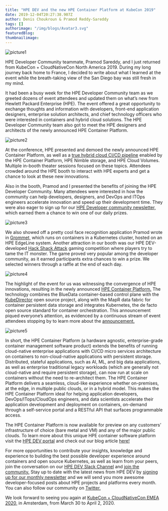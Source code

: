```yaml
---
title: "HPE DEV and the new HPE Container Platform at KubeCon 2019"
date: 2019-12-04T20:27:38.907Z
author: Denis Choukroun & Pramod Reddy-Sareddy 
tags: []
authorimage: "/img/blogs/Avatar3.svg"
featuredBlog:
thumbnailimage:
---
```

![picture1](https://hpe-developer-portal.s3.amazonaws.com/uploads/media/2019/10/picture1-1575491346999.png)

HPE Developer Community teammate, Pramod Sareddy, and I just returned from KubeCon + CloudNativeCon North America 2019. During my long journey back home to France, I decided to write about what I learned at the event while the breath-taking view of the San Diego bay was still fresh in my mind. 

It had been a busy week for the HPE Developer Community team as we greeted dozens of event attendees and updated them on what’s new from Hewlett Packard Enterprise (HPE). The event offered a great opportunity to exchange thoughts and information with developers, front-end application designers, enterprise solution architects, and chief technology officers who were interested in containers and hybrid cloud solutions. The HPE Developer Community team also got to meet the HPE designers and architects of the newly announced HPE Container Platform. 


![picture2](https://hpe-developer-portal.s3.amazonaws.com/uploads/media/2019/10/picture2-1575491389586.png)

At the conference, HPE presented and demoed the newly announced HPE Container Platform, as well as a [true hybrid cloud CI/CD pipeline](https://community.hpe.com/t5/HPE-Storage-Tech-Insiders/HPE-storage-supporting-the-HPE-Container-Platform-at-KubeCon/ba-p/7070094#.Xd8FCuhKh9A) enabled by the HPE Container Platform, HPE Nimble storage, and HPE Cloud Volumes. Multiple in-booth theater sessions focused on these topics. Attendees crowded around the HPE booth to interact with HPE experts and get a chance to look at these new innovations. 

Also in the booth, Pramod and I presented the benefits of joining the HPE Developer Community. Many attendees were interested in how the community can help developers, designers, and DevOps and ITOps engineers accelerate innovation and speed up their development time. They were also eager to sign up for our [HPE Developer community newsletter,](https://developer.hpe.com/newsletter-signup) which earned them a chance to win one of our daily prizes.


![picture3](https://hpe-developer-portal.s3.amazonaws.com/uploads/media/2019/10/picture3-1575491496447.png)

We also showed off a pretty cool face recognition application Pramod wrote in [Grommet,](https://developer.hpe.com/platform/grommet/home) which runs on containers in a Kubernetes cluster, hosted on an HPE EdgeLine system. Another attraction in our booth was our HPE DEV-developed [Hack Shack Attack](https://github.com/HewlettPackard/hpe-hack-shack-attack) gaming competition where players try to tame the IT monster. The game proved very popular among the developer community, as it earned participants extra chances to win a prize. We selected winners through a raffle at the end of each day. 

![picture4](https://hpe-developer-portal.s3.amazonaws.com/uploads/media/2019/10/picture4-1575491590488.png)

The highlight of the event for us was witnessing the convergence of HPE innovations, resulting in the newly announced [HPE Container Platform.](https://www.hpe.com/us/en/solutions/container-platform.html) The technology combines the BlueData container-based control plane with the [KubeDirector](https://developer.hpe.com/blog/kubedirector-the-easy-way-to-run-complex-stateful-applications-on-kubern) open source project, along with the MapR data fabric for container persistent data storage and integrates Kubernetes, the de facto open source standard for container orchestration. This announcement piqued everyone’s attention, as evidenced by a continuous stream of event attendees stopping by to learn more about the [announcement.](https://www.hpe.com/us/en/newsroom/press-release/2019/11/Hewlett-Packard-Enterprise-introduces-Kubernetes-based-platform-for-bare-metal-and-edge-to-cloud-deployments.html)

![picture5](https://hpe-developer-portal.s3.amazonaws.com/uploads/media/2019/10/picture5-1575491696591.png)

In short, the HPE Container Platform (a hardware agnostic, enterprise-grade container management software product) extends the benefits of running cloud-native enterprise applications with CI/CD micro services architecture on containers to non-cloud-native applications with persistent storage. Distributed, stateful applications, such as AI, ML, and big data applications, as well as enterprise traditional legacy workloads (which are generally not cloud-native and require persistent storage), can now run at scale on containers without the need to re-architect them. The HPE Container Platform delivers a seamless, cloud-like experience whether on-premises, at the edge, in multiple public clouds, or in a hybrid model. This makes the HPE Container Platform ideal for helping application developers, DevOps/ITops/CloudOps engineers, and data scientists accelerate their application development and deployment on containers, on-demand through a self-service portal and a RESTful API that surfaces programmable access. 

The HPE Container Platform is now available for preview on any customers’ infrastructure of choice (bare metal and VM) and any of the major public clouds. To learn more about this unique HPE container software platform visit the [HPE DEV portal](https://developer.hpe.com/platform/bluedata/home) and check out our blog article [here!](https://developer.hpe.com/blog/running-non-cloud-native-apps-on-kubernetes-with-kubedirector)

For more opportunities to contribute your insights, knowledge and experience to building the best possible developer experience around containers and open source Kubernetes, as well as learn from your peers, join the conversation on our [HPE DEV Slack Channel](https://slack.hpedev.io/) and [join the community.](https://developer.hpe.com/signup) Stay up to date with the latest news from HPE DEV by [signing up for our monthly newsletter](https://developer.hpe.com/newsletter-signup) and we will send you more awesome developer-focused posts about HPE projects and platforms every month. You can also follow our community on [Twitter.](https://twitter.com/HPE_DevCom)  

We look forward to seeing you again at [KubeCon + CloudNativeCon EMEA 2020,](https://events19.linuxfoundation.org/events/kubecon-cloudnativecon-europe-2020/) in Amsterdam, from March 30 to April 2, 2020. 
